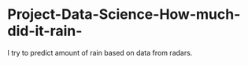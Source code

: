 # Project-Data-Science-How-much-did-it-rain-
I try to predict amount of rain based on data from radars.
